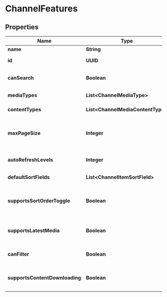 

# ChannelFeatures


## Properties

| Name | Type | Description | Notes |
|------------ | ------------- | ------------- | -------------|
|**name** | **String** | Gets or sets the name. |  [optional] |
|**id** | **UUID** | Gets or sets the identifier. |  [optional] |
|**canSearch** | **Boolean** | Gets or sets a value indicating whether this instance can search. |  [optional] |
|**mediaTypes** | **List&lt;ChannelMediaType&gt;** | Gets or sets the media types. |  [optional] |
|**contentTypes** | **List&lt;ChannelMediaContentType&gt;** | Gets or sets the content types. |  [optional] |
|**maxPageSize** | **Integer** | Gets or sets the maximum number of records the channel allows retrieving at a time. |  [optional] |
|**autoRefreshLevels** | **Integer** | Gets or sets the automatic refresh levels. |  [optional] |
|**defaultSortFields** | **List&lt;ChannelItemSortField&gt;** | Gets or sets the default sort orders. |  [optional] |
|**supportsSortOrderToggle** | **Boolean** | Gets or sets a value indicating whether a sort ascending/descending toggle is supported. |  [optional] |
|**supportsLatestMedia** | **Boolean** | Gets or sets a value indicating whether [supports latest media]. |  [optional] |
|**canFilter** | **Boolean** | Gets or sets a value indicating whether this instance can filter. |  [optional] |
|**supportsContentDownloading** | **Boolean** | Gets or sets a value indicating whether [supports content downloading]. |  [optional] |



